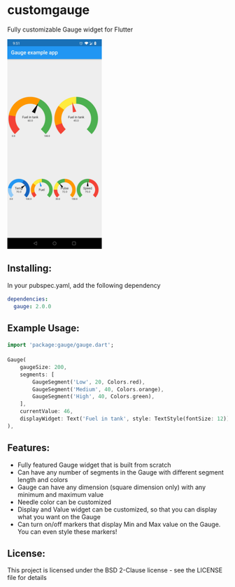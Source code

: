 # customgauge
Fully customizable Gauge widget for Flutter

<img src="https://github.com/JErazo7/gauge/raw/master/GaugeExample.jpg" height="480px" >

## Installing:
In your pubspec.yaml, add the following dependency
```yaml
dependencies:
  gauge: 2.0.0
```

## Example Usage:
```dart
import 'package:gauge/gauge.dart';

Gauge(
    gaugeSize: 200,
    segments: [
        GaugeSegment('Low', 20, Colors.red),
        GaugeSegment('Medium', 40, Colors.orange),
        GaugeSegment('High', 40, Colors.green),
    ],
    currentValue: 46,
    displayWidget: Text('Fuel in tank', style: TextStyle(fontSize: 12)),
),

```
## Features:
* Fully featured Gauge widget that is built from scratch
* Can have any number of segments in the Gauge with different segment length and colors
* Gauge can have any dimension (square dimension only) with any minimum and maximum value
* Needle color can be customized
* Display and Value widget can be customized, so that you can display what you want on the Gauge
* Can turn on/off markers that display Min and Max value on the Gauge. You can even style these markers!

## License:
This project is licensed under the BSD 2-Clause license - see the LICENSE file for details